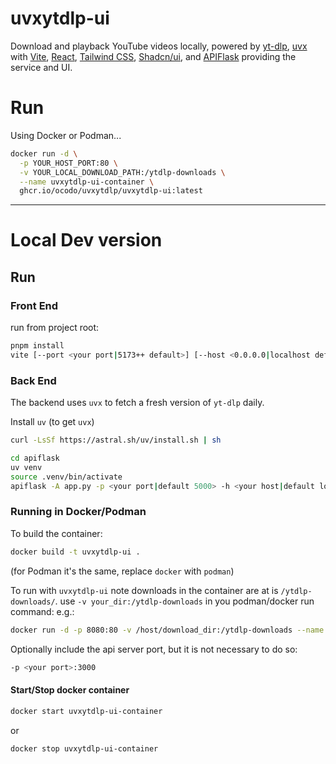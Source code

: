 # uvxytdlp-ui

Download and playback YouTube videos locally, powered by [yt-dlp](https://github.com/yt-dlp/yt-dlp), [uvx](https://astral.sh/uv) with [Vite](https://vitejs.dev), [React](https://react.dev), [Tailwind CSS](https://tailwindcss.com), [Shadcn/ui](https://ui.shadcn.com), and [APIFlask](https://apiflask.com) providing the service and UI.

# Run

Using Docker or Podman... 

```bash
docker run -d \
  -p YOUR_HOST_PORT:80 \
  -v YOUR_LOCAL_DOWNLOAD_PATH:/ytdlp-downloads \
  --name uvxytdlp-ui-container \
  ghcr.io/ocodo/uvxytdlp/uvxytdlp-ui:latest
```

- - -

# Local Dev version

## Run

### Front End

run from project root:

```sh
pnpm install
vite [--port <your port|5173++ default>] [--host <0.0.0.0|localhost default>
```

### Back End

The backend uses `uvx` to fetch a fresh version of `yt-dlp` daily.

Install `uv` (to get `uvx`)

```sh
curl -LsSf https://astral.sh/uv/install.sh | sh
```

```sh
cd apiflask
uv venv
source .venv/bin/activate
apiflask -A app.py -p <your port|default 5000> -h <your host|default localhost>
```

### Running in Docker/Podman

To build the container:

```sh
docker build -t uvxytdlp-ui .
```

(for Podman it's the same, replace `docker` with `podman`)

To run with `uvxytdlp-ui` note downloads in the container are at is `/ytdlp-downloads/`. use `-v your_dir:/ytdlp-downloads` in you podman/docker run command: e.g.:

```sh
docker run -d -p 8080:80 -v /host/download_dir:/ytdlp-downloads --name uvxytdlp-ui-container uvxytdlp-ui
```

Optionally include the api server port, but it is not necessary to do so:

```sh
-p <your port>:3000
```

#### Start/Stop docker container

```sh
docker start uvxytdlp-ui-container
```

or

```sh
docker stop uvxytdlp-ui-container
```
